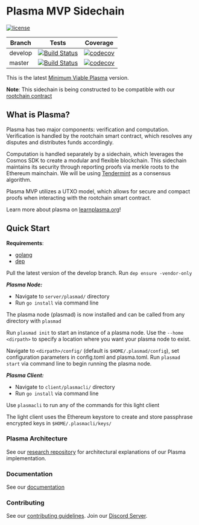 # Plasma MVP Sidechain

[![license](https://img.shields.io/github/license/FourthState/plasma-mvp-rootchain.svg)](https://github.com/FourthState/plasma-mvp-sidechain/blob/master/LICENSE)

Branch    | Tests | Coverage
----------|-------|----------
develop   | [![Build Status](https://travis-ci.org/FourthState/plasma-mvp-sidechain.svg?branch=develop)](https://travis-ci.org/FourthState/plasma-mvp-sidechain) | [![codecov](https://codecov.io/gh/FourthState/plasma-mvp-sidechain/branch/develop/graph/badge.svg)](https://codecov.io/gh/FourthState/plasma-mvp-sidechain)
master	  | [![Build Status](https://travis-ci.org/FourthState/plasma-mvp-sidechain.svg?branch=master)](https://travis-ci.org/FourthState/plasma-mvp-sidechain) | [![codecov](https://codecov.io/gh/FourthState/plasma-mvp-sidechain/branch/master/graph/badge.svg)](https://codecov.io/gh/FourthState/plasma-mvp-sidechain)

This is the latest [Minimum Viable Plasma](https://ethresear.ch/t/minimal-viable-plasma/426) version.  

**Note**: This sidechain is being constructed to be compatible with our [rootchain contract](https://github.com/FourthState/plasma-mvp-rootchain)  

## What is Plasma?
Plasma has two major components: verification and computation. 
Verification is handled by the rootchain smart contract, which resolves any disputes and distributes funds accordingly. 

Computation is handled separately by a sidechain, which leverages the Cosmos SDK to create a modular and flexible blockchain.
This sidechain maintains its security through reporting proofs via merkle roots to the Ethereum mainchain. 
We will be using [Tendermint](https://github.com/tendermint/tendermint) as a consensus algorithm.

Plasma MVP utilizes a UTXO model, which allows for secure and compact proofs when interacting with the rootchain smart contract. 

Learn more about plasma on [learnplasma.org](https://www.learnplasma.org/en/)!

## Quick Start

**Requirements**: 
- [golang](https://golang.org/)
- [dep](https://github.com/golang/dep)

Pull the latest version of the develop branch.
Run `dep ensure -vendor-only`

***Plasma Node:***

- Navigate to `server/plasmad/` directory
- Run `go install` via command line

The plasma node (plasmad) is now installed and can be called from any directory with `plasmad`

Run `plasmad init` to start an instance of a plasma node.
Use the `--home <dirpath>` to specify a location where you want your plasma node to exist.

Navigate to `<dirpath>/config/` (default is `$HOME/.plasmad/config`), set configuration parameters in config.toml and plasma.toml.
Run `plasmad start` via command line to begin running the plasma node. 

***Plasma Client:***

- Navigate to `client/plasmacli/` directory
- Run `go install` via command line

Use `plasmacli` to run any of the commands for this light client

The light client uses the Ethereum keystore to create and store passphrase encrypted keys in `$HOME/.plasmacli/keys/`
  
### Plasma Architecture 
See our [research repository](https://github.com/FourthState/plasma-research) for architectural explanations of our Plasma implementation. 

### Documentation
See our [documentation](https://github.com/FourthState/plasma-mvp-sidechain/blob/master/docs/overview.md)

### Contributing
See our [contributing guidelines](https://github.com/FourthState/plasma-mvp-sidechain/blob/master/.github/CONTRIBUTING.md). Join our [Discord Server](https://discord.gg/YTB5A4P).

